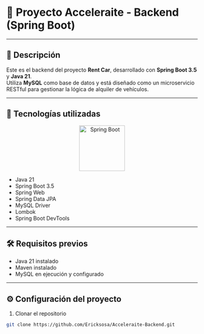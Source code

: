# 🚗 Proyecto **Acceleraite** - Backend (Spring Boot)

---

## 📖 Descripción

Este es el backend del proyecto **Rent Car**, desarrollado con **Spring Boot 3.5** y **Java 21**.  
Utiliza **MySQL** como base de datos y está diseñado como un microservicio RESTful para gestionar la lógica de alquiler de vehículos.

---

## 🚀 Tecnologías utilizadas

<p align="center">
  <img src="https://miro.medium.com/v2/resize:fit:1200/1*gxXLMIuJDHCH7fwIgEP1cg.png" alt="Spring Boot" width="120"/>
</p>

- Java 21
- Spring Boot 3.5
- Spring Web
- Spring Data JPA
- MySQL Driver
- Lombok
- Spring Boot DevTools

---

## 🛠 Requisitos previos

- Java 21 instalado
- Maven instalado
- MySQL en ejecución y configurado

---

## ⚙️ Configuración del proyecto

1. Clonar el repositorio
```bash
git clone https://github.com/Ericksosa/Acceleraite-Backend.git

